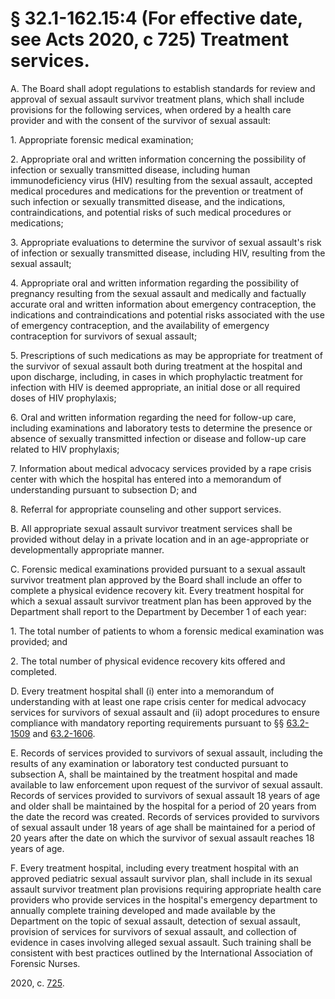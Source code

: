 # § 32.1-162.15:4 (For effective date, see Acts 2020, c 725) Treatment services.

<p>A. The Board shall adopt regulations to establish standards for review and approval of sexual assault survivor treatment plans, which shall include provisions for the following services, when ordered by a health care provider and with the consent of the survivor of sexual assault:</p><p>1. Appropriate forensic medical examination;</p><p>2. Appropriate oral and written information concerning the possibility of infection or sexually transmitted disease, including human immunodeficiency virus (HIV) resulting from the sexual assault, accepted medical procedures and medications for the prevention or treatment of such infection or sexually transmitted disease, and the indications, contraindications, and potential risks of such medical procedures or medications;</p><p>3. Appropriate evaluations to determine the survivor of sexual assault's risk of infection or sexually transmitted disease, including HIV, resulting from the sexual assault;</p><p>4. Appropriate oral and written information regarding the possibility of pregnancy resulting from the sexual assault and medically and factually accurate oral and written information about emergency contraception, the indications and contraindications and potential risks associated with the use of emergency contraception, and the availability of emergency contraception for survivors of sexual assault;</p><p>5. Prescriptions of such medications as may be appropriate for treatment of the survivor of sexual assault both during treatment at the hospital and upon discharge, including, in cases in which prophylactic treatment for infection with HIV is deemed appropriate, an initial dose or all required doses of HIV prophylaxis;</p><p>6. Oral and written information regarding the need for follow-up care, including examinations and laboratory tests to determine the presence or absence of sexually transmitted infection or disease and follow-up care related to HIV prophylaxis;</p><p>7. Information about medical advocacy services provided by a rape crisis center with which the hospital has entered into a memorandum of understanding pursuant to subsection D; and</p><p>8. Referral for appropriate counseling and other support services.</p><p>B. All appropriate sexual assault survivor treatment services shall be provided without delay in a private location and in an age-appropriate or developmentally appropriate manner.</p><p>C. Forensic medical examinations provided pursuant to a sexual assault survivor treatment plan approved by the Board shall include an offer to complete a physical evidence recovery kit. Every treatment hospital for which a sexual assault survivor treatment plan has been approved by the Department shall report to the Department by December 1 of each year:</p><p>1. The total number of patients to whom a forensic medical examination was provided; and</p><p>2. The total number of physical evidence recovery kits offered and completed.</p><p>D. Every treatment hospital shall (i) enter into a memorandum of understanding with at least one rape crisis center for medical advocacy services for survivors of sexual assault and (ii) adopt procedures to ensure compliance with mandatory reporting requirements pursuant to §§ <a href='/vacode/63.2-1509/'>63.2-1509</a> and <a href='/vacode/63.2-1606/'>63.2-1606</a>.</p><p>E. Records of services provided to survivors of sexual assault, including the results of any examination or laboratory test conducted pursuant to subsection A, shall be maintained by the treatment hospital and made available to law enforcement upon request of the survivor of sexual assault. Records of services provided to survivors of sexual assault 18 years of age and older shall be maintained by the hospital for a period of 20 years from the date the record was created. Records of services provided to survivors of sexual assault under 18 years of age shall be maintained for a period of 20 years after the date on which the survivor of sexual assault reaches 18 years of age.</p><p>F. Every treatment hospital, including every treatment hospital with an approved pediatric sexual assault survivor plan, shall include in its sexual assault survivor treatment plan provisions requiring appropriate health care providers who provide services in the hospital's emergency department to annually complete training developed and made available by the Department on the topic of sexual assault, detection of sexual assault, provision of services for survivors of sexual assault, and collection of evidence in cases involving alleged sexual assault. Such training shall be consistent with best practices outlined by the International Association of Forensic Nurses.</p><p>2020, c. <a href='http://lis.virginia.gov/cgi-bin/legp604.exe?201+ful+CHAP0725'>725</a>.</p>